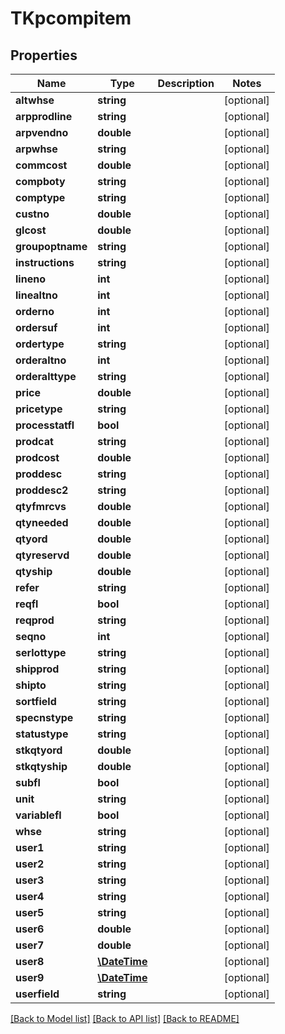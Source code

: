 # TKpcompitem

## Properties
Name | Type | Description | Notes
------------ | ------------- | ------------- | -------------
**altwhse** | **string** |  | [optional] 
**arpprodline** | **string** |  | [optional] 
**arpvendno** | **double** |  | [optional] 
**arpwhse** | **string** |  | [optional] 
**commcost** | **double** |  | [optional] 
**compboty** | **string** |  | [optional] 
**comptype** | **string** |  | [optional] 
**custno** | **double** |  | [optional] 
**glcost** | **double** |  | [optional] 
**groupoptname** | **string** |  | [optional] 
**instructions** | **string** |  | [optional] 
**lineno** | **int** |  | [optional] 
**linealtno** | **int** |  | [optional] 
**orderno** | **int** |  | [optional] 
**ordersuf** | **int** |  | [optional] 
**ordertype** | **string** |  | [optional] 
**orderaltno** | **int** |  | [optional] 
**orderalttype** | **string** |  | [optional] 
**price** | **double** |  | [optional] 
**pricetype** | **string** |  | [optional] 
**processtatfl** | **bool** |  | [optional] 
**prodcat** | **string** |  | [optional] 
**prodcost** | **double** |  | [optional] 
**proddesc** | **string** |  | [optional] 
**proddesc2** | **string** |  | [optional] 
**qtyfmrcvs** | **double** |  | [optional] 
**qtyneeded** | **double** |  | [optional] 
**qtyord** | **double** |  | [optional] 
**qtyreservd** | **double** |  | [optional] 
**qtyship** | **double** |  | [optional] 
**refer** | **string** |  | [optional] 
**reqfl** | **bool** |  | [optional] 
**reqprod** | **string** |  | [optional] 
**seqno** | **int** |  | [optional] 
**serlottype** | **string** |  | [optional] 
**shipprod** | **string** |  | [optional] 
**shipto** | **string** |  | [optional] 
**sortfield** | **string** |  | [optional] 
**specnstype** | **string** |  | [optional] 
**statustype** | **string** |  | [optional] 
**stkqtyord** | **double** |  | [optional] 
**stkqtyship** | **double** |  | [optional] 
**subfl** | **bool** |  | [optional] 
**unit** | **string** |  | [optional] 
**variablefl** | **bool** |  | [optional] 
**whse** | **string** |  | [optional] 
**user1** | **string** |  | [optional] 
**user2** | **string** |  | [optional] 
**user3** | **string** |  | [optional] 
**user4** | **string** |  | [optional] 
**user5** | **string** |  | [optional] 
**user6** | **double** |  | [optional] 
**user7** | **double** |  | [optional] 
**user8** | [**\DateTime**](\DateTime.md) |  | [optional] 
**user9** | [**\DateTime**](\DateTime.md) |  | [optional] 
**userfield** | **string** |  | [optional] 

[[Back to Model list]](../README.md#documentation-for-models) [[Back to API list]](../README.md#documentation-for-api-endpoints) [[Back to README]](../README.md)


